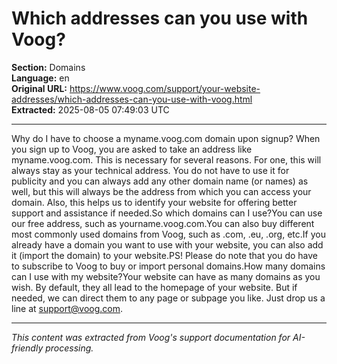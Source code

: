 # Which addresses can you use with Voog?

**Section:** Domains  
**Language:** en  
**Original URL:** https://www.voog.com/support/your-website-addresses/which-addresses-can-you-use-with-voog.html  
**Extracted:** 2025-08-05 07:49:03 UTC

---

Why do I have to choose a myname.voog.com domain upon signup?
When you sign up to Voog, you are asked to take an address like myname.voog.com. This is necessary for several reasons. For one, this will always stay as your technical address. You do not have to use it for publicity and you can always add any other domain name (or names) as well, but this will always be the address from which you can access your domain. Also, this helps us to identify your website for offering better support and assistance if needed.So which domains can I use?You can use our free address, such as yourname.voog.com.You can also buy different most commonly used domains from Voog, such as .com, .eu, .org, etc.If you already have a domain you want to use with your website, you can also add it (import the domain) to your website.PS! Please do note that you do have to subscribe to Voog to buy or import personal domains.How many domains can I use with my website?Your website can have as many domains as you wish. By default, they all lead to the homepage of your website. But if needed, we can direct them to any page or subpage you like. Just drop us a line at support@voog.com.

---

*This content was extracted from Voog's support documentation for AI-friendly processing.*
